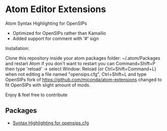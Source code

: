 # Atom Editor Extensions

Atom Syntax Highlighting for OpenSIPs

 * Optimized for OpenSIPs rather than Kamailio
 * Added support for comment with '#' sign

Installation:

Clone this repository inside your atom packages folder: ~/.atom/Packages and restart Atom
if you don't want to restart you can Command+Shift+P then type 'reload' -> select Window: Reload (or Ctrl+Shift+Command+L)
when not editing a file named "opensips.cfg", Ctrl+Shift+L and type OpenSIPs
fork of https://github.com/miconda/atom-extensions changed to fit OpenSIPs with slight amount of mods.

Enjoy & feel free to contribute

## Packages

  * [Syntax Highlighting for opensips.cfg](https://github.com/tommybrecher/language-opensips)

